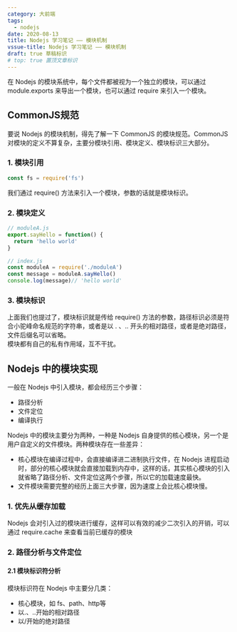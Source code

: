 ```yaml
---
category: 大前端
tags:
  - nodejs
date: 2020-08-13
title: Nodejs 学习笔记 —— 模块机制
vssue-title: Nodejs 学习笔记 —— 模块机制
draft: true 草稿标识
# top: true 置顶文章标识
---
```


在 Nodejs 的模块系统中，每个文件都被视为一个独立的模块，可以通过 module.exports 来导出一个模块，也可以通过 require 来引入一个模块。

<!-- more -->

## CommonJS规范

要说 Nodejs 的模块机制，得先了解一下 CommonJS 的模块规范。CommonJS 对模块的定义不算复杂，主要分模块引用、模块定义、模块标识三大部分。

### 1. 模块引用 

```js
const fs = require('fs')
```
我们通过 require() 方法来引入一个模块，参数的话就是模块标识。


### 2. 模块定义

```js
// moduleA.js
export.sayHello = function() {
  return 'hello world'
}

// index.js
const moduleA = require('./moduleA')
const message = moduleA.sayHello()  
console.log(message)// 'hello world'
```

### 3. 模块标识

上面我们也提过了，模块标识就是传给 require() 方法的参数，路径标识必须是符合小驼峰命名规范的字符串，或者是以 . 、.. 开头的相对路径，或者是绝对路径，文件后缀名可以省略。  
模块都有自己的私有作用域，互不干扰。

## Nodejs 中的模块实现

一般在 Nodejs 中引入模块，都会经历三个步骤：
- 路径分析
- 文件定位
- 编译执行

Nodejs 中的模块主要分为两种，一种是 Nodejs 自身提供的核心模块，另一个是用户自定义的文件模块。两种模块存在一些差异：
- 核心模块在编译过程中，会直接编译进二进制执行文件，在 Nodejs 进程启动时，部分的核心模块就会直接加载到内存中，这样的话，其实核心模块的引入就省略了路径分析、文件定位这两个步骤，所以它的加载速度最快。
- 文件模块需要完整的经历上面三大步骤，因为速度上会比核心模块慢。

### 1. 优先从缓存加载

Nodejs 会对引入过的模块进行缓存，这样可以有效的减少二次引入的开销，可以通过 require.cache 来查看当前已缓存的模块

### 2. 路径分析与文件定位

#### 2.1 模块标识符分析

模块标识符在 Nodejs 中主要分几类：
- 核心模块，如 fs、path、http等
- 以.、..开始的相对路径 
- 以/开始的绝对路径